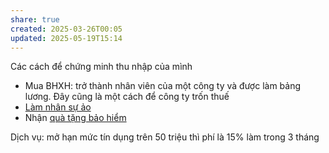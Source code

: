 ```yaml
---
share: true
created: 2025-03-26T00:05
updated: 2025-05-19T15:14
---
```

Các cách để chứng minh thu nhập của mình
- Mua BHXH: trở thành nhân viên của một công ty và được làm bảng lương. Đây cũng là một cách để công ty trốn thuế
- [Làm nhân sự ảo](../../Ch%E1%BA%A1y%20ch%E1%BB%89%20ti%C3%AAu/L%C3%A0m%20nh%C3%A2n%20s%E1%BB%B1%20%E1%BA%A3o/index.md)
- Nhận [quà tặng bảo hiểm](../../../%F0%9F%93%9CT%C3%A0i%20nguy%C3%AAn/Qu%C3%A0%20t%E1%BA%B7ng/B%E1%BA%A3o%20hi%E1%BB%83m/index.md)

Dịch vụ: mở hạn mức tín dụng trên 50 triệu thì phí là 15% làm trong 3 tháng
